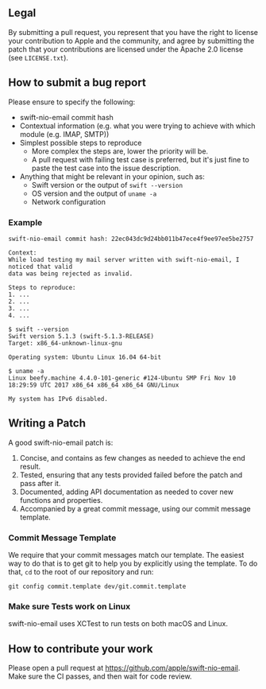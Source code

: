 ## Legal

By submitting a pull request, you represent that you have the right to license
your contribution to Apple and the community, and agree by submitting the patch
that your contributions are licensed under the Apache 2.0 license (see
`LICENSE.txt`).


## How to submit a bug report

Please ensure to specify the following:

* swift-nio-email commit hash
* Contextual information (e.g. what you were trying to achieve with which module (e.g. IMAP, SMTP))
* Simplest possible steps to reproduce
  * More complex the steps are, lower the priority will be.
  * A pull request with failing test case is preferred, but it's just fine to paste the test case into the issue description.
* Anything that might be relevant in your opinion, such as:
  * Swift version or the output of `swift --version`
  * OS version and the output of `uname -a`
  * Network configuration


### Example

```
swift-nio-email commit hash: 22ec043dc9d24bb011b47ece4f9ee97ee5be2757

Context:
While load testing my mail server written with swift-nio-email, I noticed that valid
data was being rejected as invalid.

Steps to reproduce:
1. ...
2. ...
3. ...
4. ...

$ swift --version
Swift version 5.1.3 (swift-5.1.3-RELEASE)
Target: x86_64-unknown-linux-gnu

Operating system: Ubuntu Linux 16.04 64-bit

$ uname -a
Linux beefy.machine 4.4.0-101-generic #124-Ubuntu SMP Fri Nov 10 18:29:59 UTC 2017 x86_64 x86_64 x86_64 GNU/Linux

My system has IPv6 disabled.
```

## Writing a Patch

A good swift-nio-email patch is:

1. Concise, and contains as few changes as needed to achieve the end result.
2. Tested, ensuring that any tests provided failed before the patch and pass after it.
3. Documented, adding API documentation as needed to cover new functions and properties.
4. Accompanied by a great commit message, using our commit message template.

### Commit Message Template

We require that your commit messages match our template. The easiest way to do that is to get git to help you by explicitly using the template. To do that, `cd` to the root of our repository and run:

    git config commit.template dev/git.commit.template

### Make sure Tests work on Linux

swift-nio-email uses XCTest to run tests on both macOS and Linux.

## How to contribute your work

Please open a pull request at https://github.com/apple/swift-nio-email. Make sure the CI passes, and then wait for code review.
